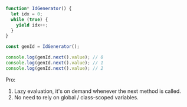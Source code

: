 ```js
function* IdGenerator() {
  let idx = 0;
  while (true) {
    yield idx++;
  }
}

const genId = IdGenerator();

console.log(genId.next().value); // 0
console.log(genId.next().value); // 1
console.log(genId.next().value); // 2
```

Pro:

1. Lazy evaluation, it's on demand whenever the next method is called.
2. No need to rely on global / class-scoped variables.
